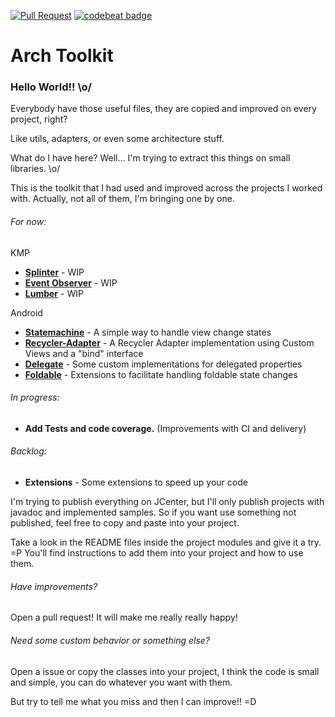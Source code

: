 [![Pull Request](https://github.com/matheus-corregiari/arch-toolkit/actions/workflows/pull-request.yml/badge.svg?branch=master)](https://github.com/matheus-corregiari/arch-toolkit/actions/workflows/pull-request.yml)
[![codebeat badge](https://codebeat.co/badges/1add62ed-f5fc-4bd2-9054-501685ca007c)](https://codebeat.co/projects/github-com-matheus-corregiari-arch-toolkit-master)

# Arch Toolkit

### Hello World!! \o/

Everybody have those useful files, they are copied and improved on every project, right?

Like utils, adapters, or even some architecture stuff.

What do I have here? Well... I'm trying to extract this things on small libraries. \o/

This is the toolkit that I had used and improved across the projects I worked with. Actually, not
all of them, I'm bringing one by one.

###### For now:

KMP
- **[Splinter](toolkit/multi/splinter)** - WIP
- **[Event Observer](toolkit/multi/event-observer)** - WIP
- **[Lumber](toolkit/multi/lumber)** - WIP

Android
- **[Statemachine](toolkit/android/statemachine)** - A simple way to handle view change states
- **[Recycler-Adapter](toolkit/android/recycler-adapter)** - A Recycler Adapter implementation using Custom
  Views and a "bind" interface
- **[Delegate](toolkit/android/delegate)** - Some custom implementations for delegated properties
- **[Foldable](toolkit/android/foldable)** - Extensions to facilitate handling foldable state changes

###### In progress:

- **Add Tests and code coverage.** (Improvements with CI and delivery)

###### Backlog:

- **Extensions** - Some extensions to speed up your code

I'm trying to publish everything on JCenter, but I'll only publish projects with javadoc and
implemented samples. So if you want use something not published, feel free to copy and paste into
your project.

Take a look in the README files inside the project modules and give it a try. =P You'll find
instructions to add them into your project and how to use them.

###### Have improvements?

Open a pull request! It will make me really really happy!

###### Need some custom behavior or something else?

Open a issue or copy the classes into your project, I think the code is small and simple, you can do
whatever you want with them.

But try to tell me what you miss and then I can improve!! =D